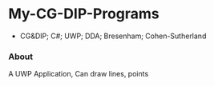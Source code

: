 # My-CG-DIP-Programs
- CG&amp;DIP; C#; UWP; DDA; Bresenham; Cohen-Sutherland

### About
A UWP Application, Can draw lines, points
